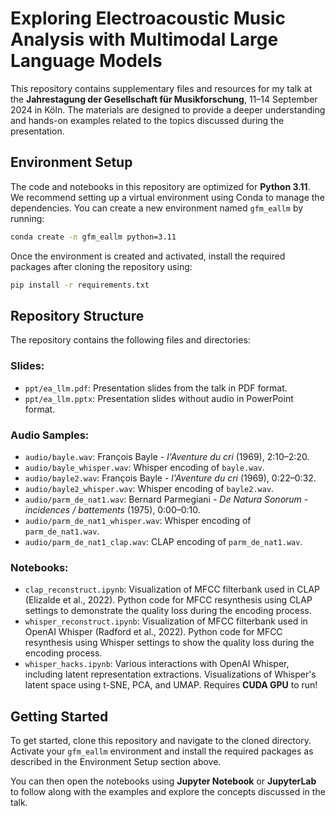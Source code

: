 
# Exploring Electroacoustic Music Analysis with Multimodal Large Language Models

This repository contains supplementary files and resources for my talk at the **Jahrestagung der Gesellschaft für Musikforschung**, 11–14 September 2024 in Köln. The materials are designed to provide a deeper understanding and hands-on examples related to the topics discussed during the presentation.

## Environment Setup

The code and notebooks in this repository are optimized for **Python 3.11**. We recommend setting up a virtual environment using Conda to manage the dependencies. You can create a new environment named `gfm_eallm` by running:

```bash
conda create -n gfm_eallm python=3.11
```

Once the environment is created and activated, install the required packages after cloning the repository using:

```bash
pip install -r requirements.txt
```

## Repository Structure

The repository contains the following files and directories:

### Slides:
- `ppt/ea_llm.pdf`: Presentation slides from the talk in PDF format.
- `ppt/ea_llm.pptx`: Presentation slides without audio in PowerPoint format.

### Audio Samples:
- `audio/bayle.wav`: François Bayle - *l'Aventure du cri* (1969), 2:10–2:20.
- `audio/bayle_whisper.wav`: Whisper encoding of `bayle.wav`.
- `audio/bayle2.wav`: François Bayle - *l'Aventure du cri* (1969), 0:22–0:32.
- `audio/bayle2_whisper.wav`: Whisper encoding of `bayle2.wav`.
- `audio/parm_de_nat1.wav`: Bernard Parmegiani - *De Natura Sonorum* - *incidences / battements* (1975), 0:00–0:10.
- `audio/parm_de_nat1_whisper.wav`: Whisper encoding of `parm_de_nat1.wav`.
- `audio/parm_de_nat1_clap.wav`: CLAP encoding of `parm_de_nat1.wav`.

### Notebooks:
- `clap_reconstruct.ipynb`: Visualization of MFCC filterbank used in CLAP (Elizalde et al., 2022). Python code for MFCC resynthesis using CLAP settings to demonstrate the quality loss during the encoding process.
- `whisper_reconstruct.ipynb`: Visualization of MFCC filterbank used in OpenAI Whisper (Radford et al., 2022). Python code for MFCC resynthesis using Whisper settings to show the quality loss during the encoding process.
- `whisper_hacks.ipynb`: Various interactions with OpenAI Whisper, including latent representation extractions. Visualizations of Whisper's latent space using t-SNE, PCA, and UMAP. Requires **CUDA GPU** to run!

## Getting Started

To get started, clone this repository and navigate to the cloned directory. Activate your `gfm_eallm` environment and install the required packages as described in the Environment Setup section above.

You can then open the notebooks using **Jupyter Notebook** or **JupyterLab** to follow along with the examples and explore the concepts discussed in the talk.
